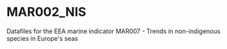# MAR002_NIS

Datafiles for the EEA marine indicator MAR007 - Trends in non-indigenous species in Europe's seas
